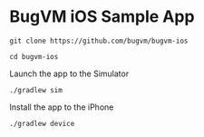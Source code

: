 # BugVM iOS Sample App

```
git clone https://github.com/bugvm/bugvm-ios

cd bugvm-ios
```

Launch the app to the Simulator
```
./gradlew sim
```

Install the app to the iPhone
 ```
 ./gradlew device
 ```
